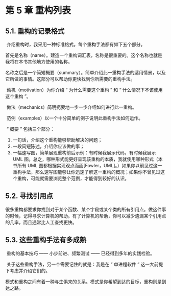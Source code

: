 # 第 5 章 重构列表 

## 5.1. 重构的记录格式

​		介绍重构时，我采用一种标准格式。每个重构手法都有如下五个部分。

​		首先是名称（name）。建造一个重构词汇表，名称是很重要的。这个名称也就是我将在本书其他地方使用的名称。

​		名称之后是一个简短概要（summary）。简单介绍此一重构手法的适用情景，以及它所做的事情。这部分可以帮助你更快找到你所需要的重构手法。

​		动机（motivation）为你介绍 “ 为什么需要这个重构 ” 和  “ 什么情况下不该使用这个重构 ”。

​		做法（mechanics）简明扼要地一步一步介绍如何进行此一重构。

​		范例（examples）以一个十分简单的例子说明此重构手法如何运作。

​		“ 概要 ” 包括三个部分：

1. 一句话，介绍这个重构能够帮助解决的问题；
2. 一段简短陈述，介绍你应该做的事；
3. 一幅速写图，简单展现重构前后示例：有时候我展示代码，有时候我展示 UML 图。总之，哪种形式能更好呈现该重构的本质，我就使用哪种形式（本书所有 UML 图都根据实现观点而画[Fowler，UML]。）如果你以前见过这一重构手法，那么速写图能够让你迅速了解这一重构的概况；如果你不曾见过这个重构，可能就需要浏览整个范例，才能得到较好的认识。

## 5.2. 寻找引用点

​		很多重构都要求你找到对于某个函数、某个字段或某个类的所有引用点。做这件事的时候，记得寻求计算机的帮助。有了计算机的帮助，你可以减少遗漏某个引用点的几率，而且通常比人工查找更快。

## 5.3. 这些重构手法有多成熟

​		重构的基本技巧 —— 小步前进、频繁测试 —— 已经得到多年的实践检验。

​		关于这些重构手法，另一个需要记住的就是：我是在 “ 单进程软件 ” 这一大前提下考虑并介绍它们的。

​		模式和重构之间有着一种与生俱来的关系。模式是你希望到达的目标，重构则是到达之路。